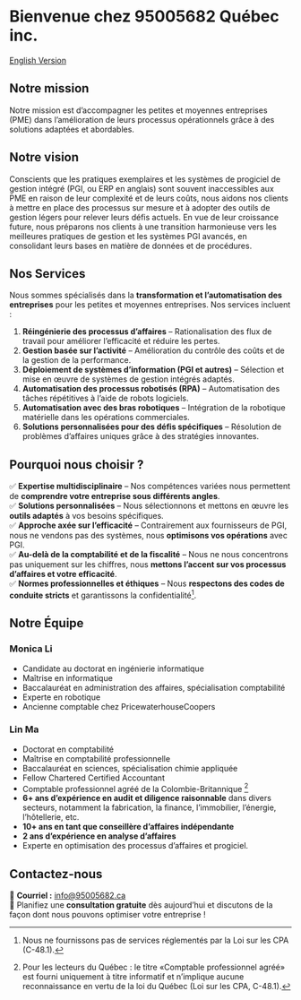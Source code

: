 # **Bienvenue chez 95005682 Québec inc.**  
[English Version](/index)

## Notre mission
Notre mission est d’accompagner les petites et moyennes entreprises (PME) dans l’amélioration de leurs processus opérationnels grâce à des solutions adaptées et abordables. 

## Notre vision

Conscients que les pratiques exemplaires et les systèmes de progiciel de gestion intégré (PGI, ou ERP en anglais) sont souvent inaccessibles aux PME en raison de leur complexité et de leurs coûts, nous aidons nos clients à mettre en place des processus sur mesure et à adopter des outils de gestion légers pour relever leurs défis actuels. En vue de leur croissance future, nous préparons nos clients à une transition harmonieuse vers les meilleures pratiques de gestion et les systèmes PGI avancés, en consolidant leurs bases en matière de données et de procédures.

## **Nos Services**  
Nous sommes spécialisés dans la **transformation et l’automatisation des entreprises** pour les petites et moyennes entreprises. Nos services incluent :  

1. **Réingénierie des processus d’affaires** – Rationalisation des flux de travail pour améliorer l’efficacité et réduire les pertes.  
2. **Gestion basée sur l’activité** – Amélioration du contrôle des coûts et de la gestion de la performance.  
3. **Déploiement de systèmes d’information (PGI et autres)** – Sélection et mise en œuvre de systèmes de gestion intégrés adaptés.  
4. **Automatisation des processus robotisés (RPA)** – Automatisation des tâches répétitives à l’aide de robots logiciels.  
5. **Automatisation avec des bras robotiques** – Intégration de la robotique matérielle dans les opérations commerciales.  
6. **Solutions personnalisées pour des défis spécifiques** – Résolution de problèmes d’affaires uniques grâce à des stratégies innovantes.  

## **Pourquoi nous choisir ?**  
✅ **Expertise multidisciplinaire** – Nos compétences variées nous permettent de **comprendre votre entreprise sous différents angles**.  
✅ **Solutions personnalisées** – Nous sélectionnons et mettons en œuvre les **outils adaptés** à vos besoins spécifiques.  
✅ **Approche axée sur l’efficacité** – Contrairement aux fournisseurs de PGI, nous ne vendons pas des systèmes, nous **optimisons vos opérations** avec PGI.  
✅ **Au-delà de la comptabilité et de la fiscalité** – Nous ne nous concentrons pas uniquement sur les chiffres, nous **mettons l’accent sur vos processus d’affaires et votre efficacité**.  
✅ **Normes professionnelles et éthiques** – Nous **respectons des codes de conduite stricts** et garantissons la confidentialité[^1].  

## **Notre Équipe**  

### **Monica Li**  
- Candidate au doctorat en ingénierie informatique  
- Maîtrise en informatique  
- Baccalauréat en administration des affaires, spécialisation comptabilité  
- Experte en robotique  
- Ancienne comptable chez PricewaterhouseCoopers  

### **Lin Ma**  
- Doctorat en comptabilité  
- Maîtrise en comptabilité professionnelle  
- Baccalauréat en sciences, spécialisation chimie appliquée  
- Fellow Chartered Certified Accountant
- Comptable professionnel agréé de la Colombie-Britannique [^2]
- **6+ ans d’expérience en audit et diligence raisonnable** dans divers secteurs, notamment la fabrication, la finance, l’immobilier, l’énergie, l’hôtellerie, etc.  
- **10+ ans en tant que conseillère d’affaires indépendante**  
- **2 ans d’expérience en analyse d’affaires**  
- Experte en optimisation des processus d’affaires et progiciel. 

## **Contactez-nous**  
📩 **Courriel :** [info@95005682.ca](mailto:info@95005682.ca)  
📅 Planifiez une **consultation gratuite** dès aujourd’hui et discutons de la façon dont nous pouvons optimiser votre entreprise !  

[^1]: Nous ne fournissons pas de services réglementés par la Loi sur les CPA (C-48.1).  
[^2]: Pour les lecteurs du Québec : le titre «Comptable professionnel agréé» est fourni uniquement à titre informatif et n’implique aucune reconnaissance en vertu de la loi du Québec (Loi sur les CPA, C-48.1).
